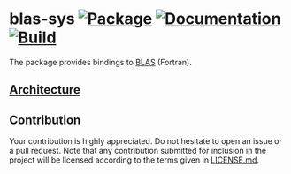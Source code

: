 # blas-sys [![Package][package-img]][package-url] [![Documentation][documentation-img]][documentation-url] [![Build][build-img]][build-url]

The package provides bindings to [BLAS] (Fortran).

## [Architecture]

## Contribution

Your contribution is highly appreciated. Do not hesitate to open an issue or a
pull request. Note that any contribution submitted for inclusion in the project
will be licensed according to the terms given in [LICENSE.md](LICENSE.md).

[architecture]: https://blas-lapack-rs.github.io/architecture
[blas]: https://en.wikipedia.org/wiki/BLAS

[build-img]: https://github.com/blas-lapack-rs/blas-sys/actions/workflows/build.yml/badge.svg
[build-url]: https://github.com/blas-lapack-rs/blas-sys/actions/workflows/build.yml
[documentation-img]: https://docs.rs/blas-sys/badge.svg
[documentation-url]: https://docs.rs/blas-sys
[package-img]: https://img.shields.io/crates/v/blas-sys.svg
[package-url]: https://crates.io/crates/blas-sys
